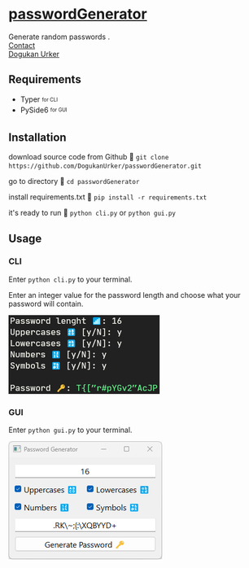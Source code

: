 # [passwordGenerator](https://dogukanurker.com/passwordgenerator)

Generate random passwords .
<br/>
[Contact](mailto:dogukanurker@icloud.com)<br/>
[Dogukan Urker](https://dogukanurker.com)

## Requirements

- Typer <sub><sup>for CLI</sup></sub>
- PySide6 <sub><sup>for GUI</sup></sub>

## Installation

download source code from Github 💾
`git clone https://github.com/DogukanUrker/passwordGenerator.git`

go to directory 📁
`cd passwordGenerator`

install requirements.txt 🔽
`pip install -r requirements.txt`

it's ready to run 🎉
`python cli.py` or `python gui.py`

## Usage

### CLI

Enter `python cli.py` to your terminal.

Enter an integer value for the password length and choose what your password will contain.

![CLI](/images/cli.png)

### GUI

Enter `python gui.py` to your terminal.

![GUI](/images/gui2.png)
